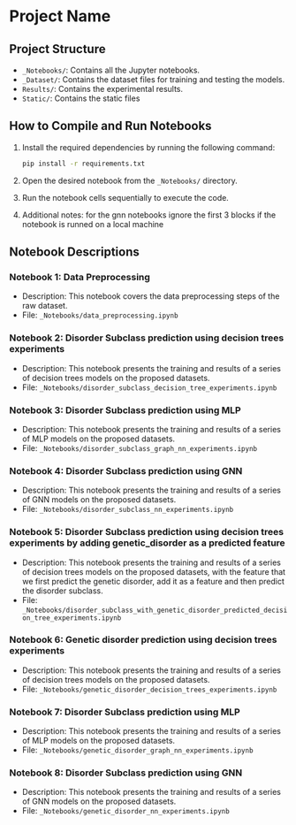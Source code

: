 # Project Name

## Project Structure

- `_Notebooks/`: Contains all the Jupyter notebooks.
- `_Dataset/`: Contains the dataset files for training and testing the models.
- `Results/`: Contains the experimental results.
- `Static/`: Contains the static files

## How to Compile and Run Notebooks

1. Install the required dependencies by running the following command:
    ```bash
    pip install -r requirements.txt
    ```

2. Open the desired notebook from the `_Notebooks/` directory.

3. Run the notebook cells sequentially to execute the code.

4. Additional notes: for the gnn notebooks ignore the first 3 blocks if the notebook is runned on a local machine

## Notebook Descriptions

### Notebook 1: Data Preprocessing

- Description: This notebook covers the data preprocessing steps of the raw dataset.
- File: `_Notebooks/data_preprocessing.ipynb`

### Notebook 2: Disorder Subclass prediction using decision trees experiments

- Description: This notebook presents the training and results of a series of decision trees models on the proposed datasets.
- File: `_Notebooks/disorder_subclass_decision_tree_experiments.ipynb`

### Notebook 3: Disorder Subclass prediction using MLP

- Description: This notebook presents the training and results of a series of MLP models on the proposed datasets.
- File: `_Notebooks/disorder_subclass_graph_nn_experiments.ipynb`

### Notebook 4: Disorder Subclass prediction using GNN

- Description: This notebook presents the training and results of a series of GNN models on the proposed datasets.
- File: `_Notebooks/disorder_subclass_nn_experiments.ipynb`

### Notebook 5: Disorder Subclass prediction using decision trees experiments by adding genetic_disorder as a predicted feature

- Description: This notebook presents the training and results of a series of decision trees models on the proposed datasets, with the feature that we first predict the genetic disorder, add it as a feature and then predict the disorder subclass.
- File: `_Notebooks/disorder_subclass_with_genetic_disorder_predicted_decision_tree_experiments.ipynb`

### Notebook 6: Genetic disorder prediction using decision trees experiments

- Description: This notebook presents the training and results of a series of decision trees models on the proposed datasets.
- File: `_Notebooks/genetic_disorder_decision_trees_experiments.ipynb`

### Notebook 7: Disorder Subclass prediction using MLP

- Description: This notebook presents the training and results of a series of MLP models on the proposed datasets.
- File: `_Notebooks/genetic_disorder_graph_nn_experiments.ipynb`

### Notebook 8: Disorder Subclass prediction using GNN

- Description: This notebook presents the training and results of a series of GNN models on the proposed datasets.
- File: `_Notebooks/genetic_disorder_nn_experiments.ipynb`
